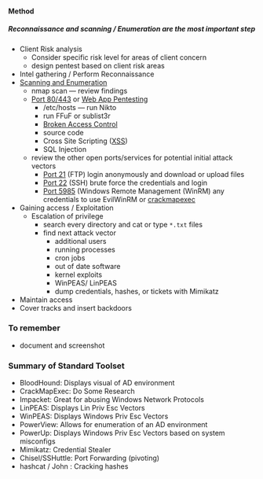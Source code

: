#### Method
##### Reconnaissance and scanning / Enumeration are the most important step


- Client Risk analysis
    - Consider specific risk level for areas of client concern
    - design pentest based on client risk areas
- Intel gathering / Perform Reconnaissance
- [Scanning and Enumeration](https://book.hacktricks.xyz/generic-methodologies-and-resources/pentesting-network)
    - nmap scan — review findings
    - [Port 80/443](https://book.hacktricks.xyz/network-services-pentesting/pentesting-web) or [Web App Pentesting](https://www.youtube.com/watch?v=azYwfI26oXo&t=556s)
        - /etc/hosts
        — run Nikto
        - run FFuF or sublist3r
        - [Broken Access Control](https://owasp.org/Top10/A01_2021-Broken_Access_Control/)
        - source code
        - Cross Site Scripting ([XSS](https://owasp.org/www-community/attacks/xss/))
        - SQL Injection
    - review the other open ports/services for potential initial attack vectors
        - [Port 21](https://book.hacktricks.xyz/network-services-pentesting/pentesting-ftp) (FTP) login anonymously and download or upload files
        - [Port 22](https://book.hacktricks.xyz/network-services-pentesting/pentesting-ssh) (SSH) brute force the credentials and login
        - [Port 5985](https://book.hacktricks.xyz/network-services-pentesting/5985-5986-pentesting-winrm) (Windows Remote Management (WinRM) any credentials to use EvilWinRM or [crackmapexec](https://www.ivoidwarranties.tech/posts/pentesting-tuts/cme/crackmapexec-cheatsheet/)
- Gaining access / Exploitation
    - Escalation of privilege
        - search every directory and cat or type ```*.txt``` files
        - find next attack vector
            - additional users
            - running processes
            - cron jobs
            - out of date software
            - kernel exploits
            - WinPEAS/ LinPEAS
            - dump credentials, hashes, or tickets with Mimikatz
- Maintain access
- Cover tracks and insert backdoors


### To remember

- document and screenshot

### Summary of Standard Toolset

- BloodHound: Displays visual of AD environment
- CrackMapExec: Do Some Research
- Impacket: Great for abusing Windows Network Protocols
- LinPEAS: Displays Lin Priv Esc Vectors
- WinPEAS: Displays Windows Priv Esc Vectors
- PowerView: Allows for enumeration of an AD environment
- PowerUp: Displays Windows Priv Esc Vectors based on system misconfigs
- Mimikatz: Credential Stealer
- Chisel/SSHuttle: Port Forwarding (pivoting)
- hashcat / John : Cracking hashes
